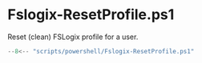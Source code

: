 # Fslogix-ResetProfile.ps1

Reset (clean) FSLogix profile for a user.

```powershell
--8<-- "scripts/powershell/Fslogix-ResetProfile.ps1"
```

